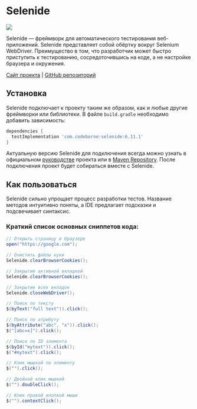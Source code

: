 # Selenide

![](https://raw.githubusercontent.com/qa-guru/knowledge-base/main/img/tools-java/Selenide/selenide-banner-1.jpg)

Selenide — фреймворк для автоматического тестирования веб-приложений. Selenide представляет собой обёртку вокруг Selenium WebDriver. Преимущество в том, что разработчик может быстро приступить к тестированию, сосредоточившись на коде, а не настройке браузера и окружения.

[Сайт проекта](https://ru.selenide.org/index.html) | [GitHub репозиторий](https://github.com/selenide/selenide)

## Установка
Selenide подключает к проекту таким же образом, как и любые другие фреймворки или библиотеки. В файле `build.gradle` необходимо добавить зависимость:

```gradle
dependencies {
  testImplementation 'com.codeborne:selenide:6.11.1'
}
```

Актуальную версию Selenide для подключения всегда можно узнать в официальном [руководстве](https://ru.selenide.org/quick-start.html) проекта или в [Maven Repository](https://mvnrepository.com/artifact/com.codeborne/selenide). После подключения проект будет собираться вместе с Selenide.

## Как пользоваться
Selenide сильно упрощает процесс разработки тестов. Название методов интуитивно поняты, а IDE предлагает подсказки и подсвечивает синтаксис.

### Краткий список основных сниппетов кода:
```java
// Открыть страницу в браузере
open("https://google.com");

// Очистить файлы куки
Selenide.clearBrowserCookies();

// Закрытие активной вкладкой 
Selenide.clearBrowserCookies();

// Закрытие всех вкладок
Selenide.closeWebDriver();

// Поиск по тексту
$(byText("full text")).click();

// Поиск по атрибуту
$(byAttribute("abc", "x")).click();
$("[abc=x]").click();

// Поиск по ID элемента
$(byId("mytext")).click();
$("#mytext").click();

// Клик мышкой по элементу
$("").click();

// Двойной клик мышкой
$("").doubleClick();

// Клик правой кнопкой мыши
$("").contextClick();
```
